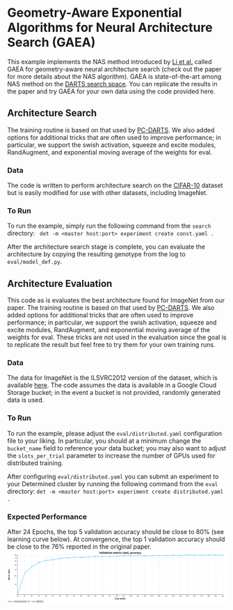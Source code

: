 # Geometry-Aware Exponential Algorithms for Neural Architecture Search (GAEA)
This example implements the NAS method introduced by [Li et al.](https://arxiv.org/abs/2004.07802) called GAEA for geometry-aware neural architecture search (check out the paper for more details about the NAS algorithm).  GAEA is state-of-the-art among NAS method on the [DARTS search space](https://arxiv.org/abs/1806.09055).  You can replicate the results in the paper and try GAEA for your own data using the code provided here.

## Architecture Search
The training routine is based on that used by [PC-DARTS](https://github.com/yuhuixu1993/PC-DARTS/blob/master/train_imagenet.py).  We also added options for additional tricks that are often used to improve performance; in particular, we support the swish activation, squeeze and excite modules, RandAugment, and exponential moving average of the weights for eval. 

### Data
The code is written to perform architecture search on the [CIFAR-10](https://www.cs.toronto.edu/~kriz/cifar.html) dataset but is easily modified for use with other datasets, including ImageNet.

### To Run
 To run the example, simply run the following command from the `search` directory:
` det -m <master host:port> experiment create const.yaml .`

After the architecture search stage is complete, you can evaluate the architecture by copying the resulting genotype from the log to `eval/model_def.py`.  

## Architecture Evaluation
This code as is evaluates the best architecture found for ImageNet from our paper.  The training routine is based on that used by [PC-DARTS](https://github.com/yuhuixu1993/PC-DARTS/blob/master/train_imagenet.py).  We also added options for additional tricks that are often used to improve performance; in particular, we support the swish activation, squeeze and excite modules, RandAugment, and exponential moving average of the weights for eval.  These tricks are not used in the evaluation since the goal is to replicate the result but feel free to try them for your own training runs.  

### Data
The data for ImageNet is the ILSVRC2012 version of the dataset, which is available [here](http://www.image-net.org/).  The code assumes the data is available in a Google Cloud Storage bucket; in the event a bucket is not provided, randomly generated data is used.

### To Run
   To run the example, please adjust the `eval/distributed.yaml` configuration file to your liking.  In particular, you should at a minimum change the `bucket_name` field to reference your data bucket; you may also want to adjust the `slots_per_trial` parameter to increase the number of GPUs used for distributed training.  

   After configuring `eval/distributed.yaml` you can submit an experiment to your Determined cluster by running the following command from the `eval` directory:
     `det -m <master host:port> experiment create distributed.yaml . `

### Expected Performance
After 24 Epochs, the top 5 validation accuracy should be close to 80% (see learning curve below).  At convergence, the top 1 validation accuracy should be close to the 76% reported in the original paper.  
![](./eval/top5_val.png)
